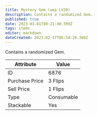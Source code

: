 ```yaml
---
title: Mystery Gem (wep LV20)
description: Contains a randomized Gem.
published: true
date: 2023-03-01T00:21:40.399Z
tags: items
editor: markdown
dateCreated: 2023-02-17T06:54:26.369Z
---
```


Contains a randomized Gem.

|Attribute|Value|
|-|-|
|ID|6876|
|Purchase Price|3 Flips|
|Sell Price|1 Flips|
|Type|Consumable|
|Stackable|Yes|

